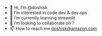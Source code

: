 - 👋 Hi, I’m @doshisk
- 👀 I’m interested in code dev & dev ops
- 🌱 I’m currently learning streamlit
- 💞️ I’m looking to collaborate on ?
- 📫 How to reach me doshisk@amazon.com

<!---
doshisk/doshisk is a ✨ special ✨ repository because its `README.md` (this file) appears on your GitHub profile.
You can click the Preview link to take a look at your changes.
--->

